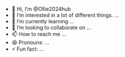 - 👋 Hi, I’m @Ollie2024hub
- 👀 I’m interested in a lot of different things. ...
- 🌱 I’m currently learning ...
- 💞️ I’m looking to collaborate on ...
- 📫 How to reach me ... 
- 😄 Pronouns: ...
- ⚡ Fun fact: ...

<!---
Ollie2024hub/Ollie2024hub is a ✨ special ✨ repository because its `README.md` (this file) appears on your GitHub profile.
You can click the Preview link to take a look at your changes.
--->
